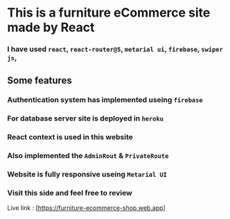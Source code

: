 # This is a furniture eCommerce site made by React

### I have used `react`, `react-router@5`, `metarial ui`, `firebase`, `swiper js`, 

## Some features
### Authentication system has implemented useing `firebase`
### For database server site is deployed in `heroku`
### React context is used in this website
### Also implemented the `AdminRout` &  `PrivateRoute`
### Website is fully responsive useing `Metarial UI`

### Visit this side and feel free to review

Live link : [https://furniture-ecommerce-shop.web.app]

